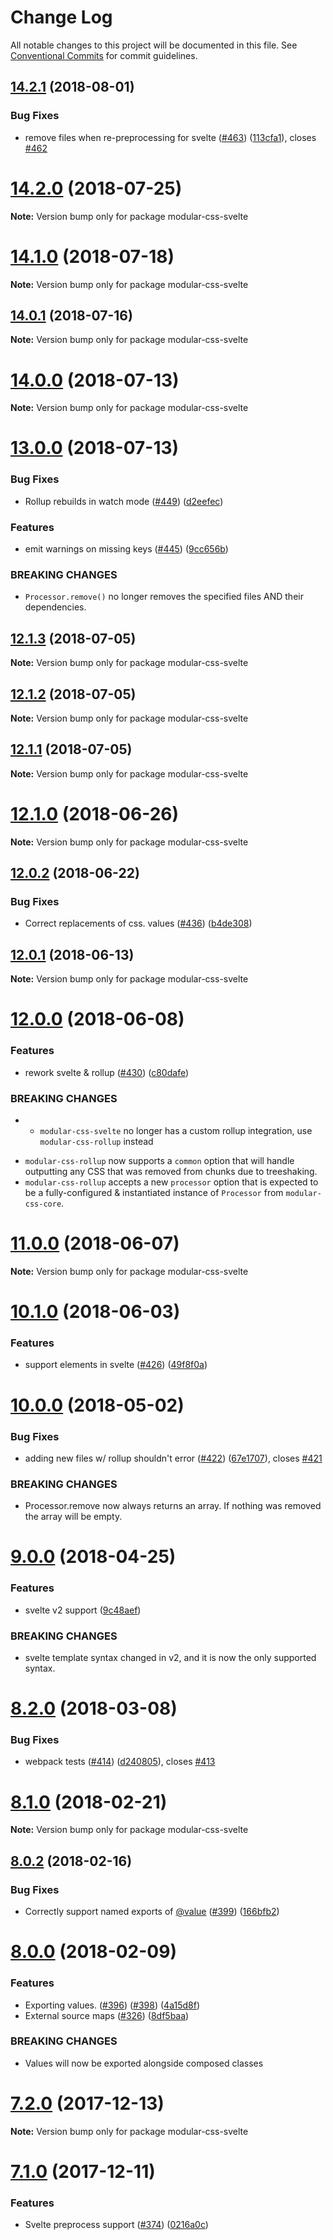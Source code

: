 # Change Log

All notable changes to this project will be documented in this file.
See [Conventional Commits](https://conventionalcommits.org) for commit guidelines.

<a name="14.2.1"></a>
## [14.2.1](https://github.com/tivac/modular-css/compare/v14.2.0...v14.2.1) (2018-08-01)


### Bug Fixes

* remove files when re-preprocessing for svelte ([#463](https://github.com/tivac/modular-css/issues/463)) ([113cfa1](https://github.com/tivac/modular-css/commit/113cfa1)), closes [#462](https://github.com/tivac/modular-css/issues/462)





<a name="14.2.0"></a>
# [14.2.0](https://github.com/tivac/modular-css/compare/v14.1.0...v14.2.0) (2018-07-25)

**Note:** Version bump only for package modular-css-svelte





<a name="14.1.0"></a>
# [14.1.0](https://github.com/tivac/modular-css/compare/v14.0.1...v14.1.0) (2018-07-18)

**Note:** Version bump only for package modular-css-svelte





<a name="14.0.1"></a>
## [14.0.1](https://github.com/tivac/modular-css/compare/v14.0.0...v14.0.1) (2018-07-16)

**Note:** Version bump only for package modular-css-svelte





<a name="14.0.0"></a>
# [14.0.0](https://github.com/tivac/modular-css/compare/v13.0.0...v14.0.0) (2018-07-13)

**Note:** Version bump only for package modular-css-svelte





<a name="13.0.0"></a>
# [13.0.0](https://github.com/tivac/modular-css/compare/v12.1.3...v13.0.0) (2018-07-13)


### Bug Fixes

* Rollup rebuilds in watch mode ([#449](https://github.com/tivac/modular-css/issues/449)) ([d2eefec](https://github.com/tivac/modular-css/commit/d2eefec))


### Features

* emit warnings on missing keys ([#445](https://github.com/tivac/modular-css/issues/445)) ([9cc656b](https://github.com/tivac/modular-css/commit/9cc656b))


### BREAKING CHANGES

* `Processor.remove()` no longer removes the specified files AND their dependencies.





<a name="12.1.3"></a>
## [12.1.3](https://github.com/tivac/modular-css/compare/v12.1.2...v12.1.3) (2018-07-05)

**Note:** Version bump only for package modular-css-svelte





<a name="12.1.2"></a>
## [12.1.2](https://github.com/tivac/modular-css/compare/v12.1.0...v12.1.2) (2018-07-05)

**Note:** Version bump only for package modular-css-svelte





<a name="12.1.1"></a>
## [12.1.1](https://github.com/tivac/modular-css/compare/v12.1.0...v12.1.1) (2018-07-05)

**Note:** Version bump only for package modular-css-svelte





<a name="12.1.0"></a>
# [12.1.0](https://github.com/tivac/modular-css/compare/v12.0.2...v12.1.0) (2018-06-26)

**Note:** Version bump only for package modular-css-svelte





<a name="12.0.2"></a>
## [12.0.2](https://github.com/tivac/modular-css/compare/v12.0.1...v12.0.2) (2018-06-22)


### Bug Fixes

* Correct replacements of css.<key> values ([#436](https://github.com/tivac/modular-css/issues/436)) ([b4de308](https://github.com/tivac/modular-css/commit/b4de308))





<a name="12.0.1"></a>
## [12.0.1](https://github.com/tivac/modular-css/compare/v12.0.0...v12.0.1) (2018-06-13)

**Note:** Version bump only for package modular-css-svelte





<a name="12.0.0"></a>
# [12.0.0](https://github.com/tivac/modular-css/compare/v11.0.0...v12.0.0) (2018-06-08)


### Features

* rework svelte & rollup ([#430](https://github.com/tivac/modular-css/issues/430)) ([c80dafe](https://github.com/tivac/modular-css/commit/c80dafe))


### BREAKING CHANGES

* - `modular-css-svelte` no longer has a custom rollup integration, use `modular-css-rollup` instead
- `modular-css-rollup` now supports a `common` option that will handle outputting any CSS that was removed from chunks due to treeshaking.
- `modular-css-rollup` accepts a new `processor` option that is expected to be a fully-configured & instantiated instance of `Processor` from `modular-css-core`.





<a name="11.0.0"></a>
# [11.0.0](https://github.com/tivac/modular-css/compare/v10.1.0...v11.0.0) (2018-06-07)

**Note:** Version bump only for package modular-css-svelte





<a name="10.1.0"></a>
# [10.1.0](https://github.com/tivac/modular-css/compare/v10.0.0...v10.1.0) (2018-06-03)


### Features

* support <link> elements in svelte ([#426](https://github.com/tivac/modular-css/issues/426)) ([49f8f0a](https://github.com/tivac/modular-css/commit/49f8f0a))





<a name="10.0.0"></a>
# [10.0.0](https://github.com/tivac/modular-css/compare/v9.0.0...v10.0.0) (2018-05-02)


### Bug Fixes

* adding new files w/ rollup shouldn't error ([#422](https://github.com/tivac/modular-css/issues/422)) ([67e1707](https://github.com/tivac/modular-css/commit/67e1707)), closes [#421](https://github.com/tivac/modular-css/issues/421)


### BREAKING CHANGES

* Processor.remove now always returns an array. If
nothing was removed the array will be empty.





<a name="9.0.0"></a>
# [9.0.0](https://github.com/tivac/modular-css/compare/v8.2.0...v9.0.0) (2018-04-25)


### Features

* svelte v2 support ([9c48aef](https://github.com/tivac/modular-css/commit/9c48aef))


### BREAKING CHANGES

* svelte template syntax changed in v2, and it is now the only supported syntax.





<a name="8.2.0"></a>
# [8.2.0](https://github.com/tivac/modular-css/compare/v8.1.1...v8.2.0) (2018-03-08)


### Bug Fixes

* webpack tests ([#414](https://github.com/tivac/modular-css/issues/414)) ([d240805](https://github.com/tivac/modular-css/commit/d240805)), closes [#413](https://github.com/tivac/modular-css/issues/413)




<a name="8.1.0"></a>
# [8.1.0](https://github.com/tivac/modular-css/compare/v8.0.3...v8.1.0) (2018-02-21)




**Note:** Version bump only for package modular-css-svelte

<a name="8.0.2"></a>
## [8.0.2](https://github.com/tivac/modular-css/compare/v8.0.0...v8.0.2) (2018-02-16)


### Bug Fixes

* Correctly support named exports of  [@value](https://github.com/value) ([#399](https://github.com/tivac/modular-css/issues/399)) ([166bfb2](https://github.com/tivac/modular-css/commit/166bfb2))




<a name="8.0.0"></a>
# [8.0.0](https://github.com/tivac/modular-css/compare/v7.2.0...v8.0.0) (2018-02-09)


### Features

* Exporting values. ([#396](https://github.com/tivac/modular-css/issues/396)) ([#398](https://github.com/tivac/modular-css/issues/398)) ([4a15d8f](https://github.com/tivac/modular-css/commit/4a15d8f))
* External source maps ([#326](https://github.com/tivac/modular-css/issues/326)) ([8df5baa](https://github.com/tivac/modular-css/commit/8df5baa))


### BREAKING CHANGES

* Values will now be exported alongside composed classes




<a name="7.2.0"></a>
# [7.2.0](https://github.com/tivac/modular-css/compare/v7.1.0...v7.2.0) (2017-12-13)




**Note:** Version bump only for package modular-css-svelte

<a name="7.1.0"></a>
# [7.1.0](https://github.com/tivac/modular-css/compare/v7.0.0...v7.1.0) (2017-12-11)


### Features

* Svelte preprocess support ([#374](https://github.com/tivac/modular-css/issues/374)) ([0216a0c](https://github.com/tivac/modular-css/commit/0216a0c))
